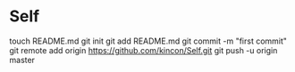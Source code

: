 Self
====
touch README.md
git init
git add README.md
git commit -m "first commit"
git remote add origin https://github.com/kincon/Self.git
git push -u origin master
